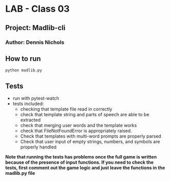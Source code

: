 # LAB - Class 03

## Project: Madlib-cli
### Author: Dennis Nichols

## How to run

`python madlib.py`

## Tests

- run with pytest-watch
- tests included:
  - checking that template file read in correctly
  - check that template string and parts of speech are able to be extracted
  - check that merging user words and the template works
  - check that FileNotFoundError is appropriately raised.
  - Check that templates with multi-word prompts are properly parsed
  - Check that user input of empty strings, numbers, and symbols are properly handled

**Note that running the tests has problems once the full game is written because of the presence of input functions. If you need to check the tests, first comment out the game logic and just leave the functions in the madlib.py file**
